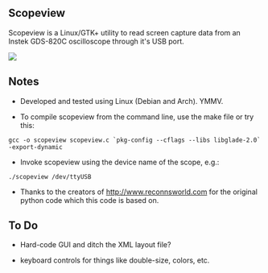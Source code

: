 ## Scopeview

Scopeview is a Linux/GTK+ utility to read screen capture data from an Instek GDS-820C oscilloscope through it's USB port.

![](https://github.com/honeyclaw/scopeview/raw/master/screenshot.png)

## Notes

* Developed and tested using Linux (Debian and Arch). YMMV.

* To compile scopeview from the command line, use the make file or try this:

```gcc -o scopeview scopeview.c `pkg-config --cflags --libs libglade-2.0` -export-dynamic```

* Invoke scopeview using the device name of the scope, e.g.:

```./scopeview /dev/ttyUSB```

* Thanks to the creators of http://www.reconnsworld.com for the original python code which this code is based on.

## To Do

* Hard-code GUI and ditch the XML layout file?

* keyboard controls for things like double-size, colors, etc.
